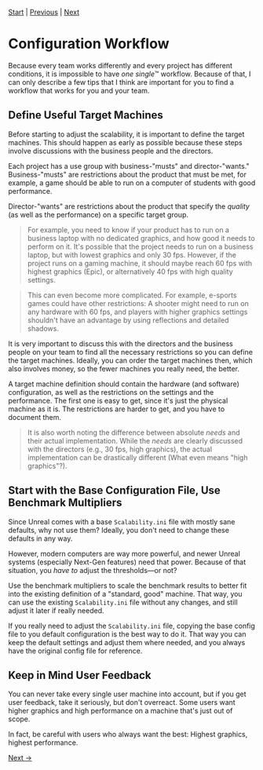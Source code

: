 [Start](../Index.md) | [Previous](Benchmark-AutoDetect-Scalability.md) | [Next](../Scalem-User-Guide.md)

# Configuration Workflow

Because every team works differently and every project has different conditions, it is impossible to have _one single_&trade; workflow.
Because of that, I can only describe a few tips that I think are important for you to find a workflow that works for you and your team.

## Define Useful Target Machines

Before starting to adjust the scalability, it is important to define the target machines.
This should happen as early as possible because these steps involve discussions with the business people and the directors.

Each project has a use group with business-"musts" and director-"wants."
Business-"musts" are restrictions about the product that must be met, for example, a game should be able to run on a computer of students with good performance.

Director-"wants" are restrictions about the product that specify the _quality_ (as well as the performance) on a specific target group.

> For example, you need to know if your product has to run on a business laptop with no dedicated graphics, and how good it needs to perform on it.
> It's possible that the project needs to run on a business laptop, but with lowest graphics and only 30 fps.
> However, if the project runs on a gaming machine, it should maybe reach 60 fps with highest graphics (Epic), or alternatively 40 fps with high quality settings.

> This can even become more complicated.
> For example, e-sports games could have other restrictions:
> A shooter might need to run on any hardware with 60 fps, and players with higher graphics settings shouldn't have an advantage by using reflections and detailed shadows.

It is very important to discuss this with the directors and the business people on your team to find all the necessary restrictions so you can define the target machines.
Ideally, you can order the target machines then, which also involves money, so the fewer machines you really need, the better.

A target machine definition should contain the hardware (and software) configuration, as well as the restrictions on the settings and the performance.
The first one is easy to get, since it's just the physical machine as it is.
The restrictions are harder to get, and you have to document them.

> It is also worth noting the difference between absolute _needs_ and their actual implementation.
> While the _needs_ are clearly discussed with the directors (e.g., 30 fps, high graphics), the actual implementation can be drastically different (What even means "high graphics"?).

## Start with the Base Configuration File, Use Benchmark Multipliers

Since Unreal comes with a base `Scalability.ini` file with mostly sane defaults, why not use them?
Ideally, you don't need to change these defaults in any way.

However, modern computers are way more powerful, and newer Unreal systems (especially Next-Gen features) need that power.
Because of that situation, you _have to_ adjust the thresholds&mdash;or not?

Use the benchmark multipliers to scale the benchmark results to better fit into the existing definition of a "standard, good" machine.
That way, you can use the existing `Scalability.ini` file without any changes, and still adjust it later if really needed.

If you really need to adjust the `Scalability.ini` file, copying the base config file to you default configuration is the best way to do it.
That way you can keep the default settings and adjust them where needed, and you always have the original config file for reference.

## Keep in Mind User Feedback

You can never take every single user machine into account, but if you get user feedback, take it seriously, but don't overreact.
Some users want higher graphics and high performance on a machine that's just out of scope.

In fact, be careful with users who always want the best: Highest graphics, highest performance.

[Next &rarr;](../Scalem-User-Guide.md)